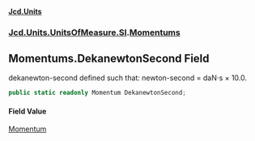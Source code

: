 #### [Jcd.Units](index 'index')
### [Jcd.Units.UnitsOfMeasure.SI](Jcd.Units.UnitsOfMeasure.SI 'Jcd.Units.UnitsOfMeasure.SI').[Momentums](Momentums 'Jcd.Units.UnitsOfMeasure.SI.Momentums')

## Momentums.DekanewtonSecond Field

dekanewton-second defined such that: newton-second = daN⋅s × 10.0.

```csharp
public static readonly Momentum DekanewtonSecond;
```

#### Field Value
[Momentum](Momentum 'Jcd.Units.UnitTypes.Momentum')